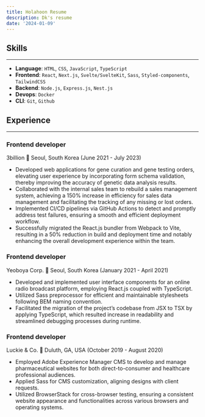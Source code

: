```yaml
---
title: Holahoon Resume
description: Dk's resume
date: '2024-01-09'
---
```


<script>
  import Company from '$lib/components/resume/company.svelte'
</script>

## Skills
---

- **Language**: `HTML`, `CSS`, `JavaScript`, `TypeScript`
- **Frontend**: `React`, `Next.js`, `Svelte/SvelteKit`, `Sass`, `Styled-components`, `TailwindCSS`
- **Backend**: `Node.js`, `Express.js`, `Nest.js`
- **Devops**: `Docker`
- **CLI**: `Git`, `Github`

## Experience
---

### Frontend developer
<Company url="https://3billion.io/index">
  <svelte:fragment slot="name">3billion</svelte:fragment>
  <svelte:fragment slot="location">📍 Seoul, South Korea</svelte:fragment>
  <svelte:fragment slot="date">(June 2021 - July 2023)</svelte:fragment>
</Company>

- Developed web applications for gene curation and gene testing orders, elevating user experience by incorporating form schema validation, thereby improving the accuracy of genetic data analysis results.
- Collaborated with the internal sales team to rebuild a sales management system, achieving a 150% increase in efficiency for sales data management and facilitating the tracking of any missing or lost orders.
- Implemented CI/CD pipelines via GitHub Actions to detect and promptly address test failures, ensuring a smooth and efficient deployment workflow.
- Successfully migrated the React.js bundler from Webpack to Vite, resulting in a 50% reduction in build and deployment time and notably enhancing the overall development experience within the team.

### Frontend developer
<Company url="https://www.yeoboya.com/member/login/pcIndex?isCompany=false">
  <svelte:fragment slot="name">Yeoboya Corp.</svelte:fragment>
  <svelte:fragment slot="location">📍 Seoul, South Korea</svelte:fragment>
  <svelte:fragment slot="date">(January 2021 - April 2021)</svelte:fragment>
</Company>

- Developed and implemented user interface components for an online radio broadcast platform, employing React.js coupled with TypeScript.
- Utilized Sass preprocessor for efficient and maintainable stylesheets following BEM naming convention.
- Facilitated the migration of the project’s codebase from JSX to TSX by applying TypeScript, which resulted increase in readability and streamlined debugging processes during runtime.

### Frontend developer
<Company url="https://luckie.com/">
  <svelte:fragment slot="name">Luckie & Co.</svelte:fragment>
  <svelte:fragment slot="location">📍 Duluth, GA, USA</svelte:fragment>
  <svelte:fragment slot="date">(October 2019 - August 2020)</svelte:fragment>
</Company>

- Employed Adobe Experience Manager CMS to develop and manage pharmaceutical websites for both direct-to-consumer and healthcare professional audiences.
- Applied Sass for CMS customization, aligning designs with client requests.
- Utilized BrowserStack for cross-browser testing, ensuring a consistent website appearance and functionalities across various browsers and operating systems.